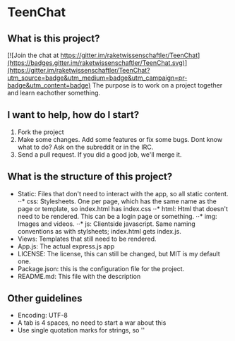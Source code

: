 # TeenChat
## What is this project?

[![Join the chat at https://gitter.im/raketwissenschaftler/TeenChat](https://badges.gitter.im/raketwissenschaftler/TeenChat.svg)](https://gitter.im/raketwissenschaftler/TeenChat?utm_source=badge&utm_medium=badge&utm_campaign=pr-badge&utm_content=badge)
The purpose is to work on a project together and learn eachother something.

## I want to help, how do I start?
1. Fork the project
2. Make some changes. Add some features or fix some bugs. Dont know what to do? Ask on the subreddit or in the IRC.
3. Send a pull request. If you did a good job, we'll merge it.

## What is the structure of this project?
- Static: Files that don't need to interact with the app, so all static content.
⋅⋅* css: Stylesheets. One per page, which has the same name as the page or template, so index.html has index.css
⋅⋅* html: Html that doesn't need to be rendered. This can be a login page or something.
⋅⋅* img: Images and videos.
⋅⋅* js: Clientside javascript. Same naming conventions as with stylsheets; index.html gets index.js.
- Views: Templates that still need to be rendered.
- App.js: The actual express.js app
- LICENSE: The license, this can still be changed, but MIT is my default one.
- Package.json: this is the configuration file for the project.
- README.md: This file with the description
## Other guidelines
- Encoding: UTF-8
- A tab is 4 spaces, no need to start a war about this
- Use single quotation marks for strings, so ''